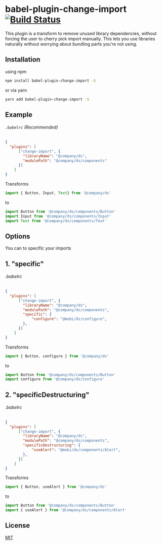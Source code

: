 # babel-plugin-change-import [![Build Status](https://travis-ci.org/victorvoid/babel-plugin-change-import.svg?branch=master)](https://travis-ci.org/victorvoid/babel-plugin-change-import)


This plugin is a transform to remove unused library dependencies, without forcing the user to cherry pick import manually. This lets you use libraries naturally without worrying about bundling parts you're not using.

## Installation

using npm
```bash
npm install babel-plugin-change-import -S
```
or via yarn
```bash
yarn add babel-plugin-change-import -S
```

## Example

###### `.babelrc` (Recommended)

```json
{
  "plugins": [
      ["change-import", {
        "libraryName": "@company/ds",
        "modulePath": "@company/ds/components"
      }]
    ]
}
```

Transforms

```js
import { Button, Input, Text} from '@company/ds'
```

to

```js
import Button from '@company/ds/components/Button'
import Input from '@company/ds/components/Input'
import Text from '@company/ds/components/Text'
```

## Options

You can to specific your imports

## 1. "specific"

###### .babelrc

```json
{
  "plugins": [
      ["change-import", {
        "libraryName": "@company/ds",
        "modulePath": "@company/ds/components",
        "specific": {
            "configure": "@mobi/ds/configure",
        },
      }]
    ]
}
```

Transforms
```js
import { Button, configure } from '@company/ds'
```

to

```js
import Button from '@company/ds/components/Button'
import configure from '@company/ds/configure'
```

## 2. "specificDestructuring"

###### .babelrc

```json
{
  "plugins": [
      ["change-import", {
        "libraryName": "@company/ds",
        "modulePath": "@company/ds/components",
        "specificDestructuring": {
            "useAlert": "@mobi/ds/components/Alert",
        },
      }]
    ]
}
```

Transforms
```js
import { Button, useAlert } from '@company/ds'
```

to

```js
import Button from '@company/ds/components/Button'
import { useAlert } from '@company/ds/components/Alert'
```

## License

[MIT](https://choosealicense.com/licenses/mit/)

